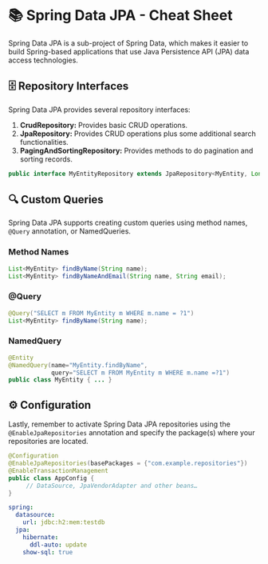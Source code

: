 # 📚 Spring Data JPA - Cheat Sheet

Spring Data JPA is a sub-project of Spring Data, which makes it easier to build Spring-based applications that use Java Persistence API (JPA) data access technologies.

## 🗄️ Repository Interfaces

Spring Data JPA provides several repository interfaces:

1. **CrudRepository:** Provides basic CRUD operations.
2. **JpaRepository:** Provides CRUD operations plus some additional search functionalities.
3. **PagingAndSortingRepository:** Provides methods to do pagination and sorting records.

```java
public interface MyEntityRepository extends JpaRepository<MyEntity, Long> {}
```

## 🔍 Custom Queries

Spring Data JPA supports creating custom queries using method names, `@Query` annotation, or NamedQueries.

### Method Names

```java
List<MyEntity> findByName(String name);
List<MyEntity> findByNameAndEmail(String name, String email);
```

### @Query

```java
@Query("SELECT m FROM MyEntity m WHERE m.name = ?1")
List<MyEntity> findByName(String name);
```

### NamedQuery

```java
@Entity
@NamedQuery(name="MyEntity.findByName",
            query="SELECT m FROM MyEntity m WHERE m.name =?1")
public class MyEntity { ... }
```

## ⚙️ Configuration

Lastly, remember to activate Spring Data JPA repositories using the `@EnableJpaRepositories` annotation and specify the package(s) where your repositories are located.


```java
@Configuration
@EnableJpaRepositories(basePackages = {"com.example.repositories"})
@EnableTransactionManagement
public class AppConfig {
     // DataSource, JpaVendorAdapter and other beans…
}
```

```yml
spring:
  datasource: 
    url: jdbc:h2:mem:testdb
  jpa:
    hibernate:
      ddl-auto: update
    show-sql: true
```